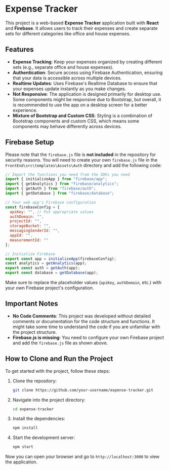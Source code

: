 # Expense Tracker

This project is a web-based **Expense Tracker** application built with **React** and **Firebase**. It allows users to track their expenses and create separate sets for different categories like office and house expenses.

## Features

- **Expense Tracking**: Keep your expenses organized by creating different sets (e.g., separate office and house expenses).
- **Authentication**: Secure access using Firebase Authentication, ensuring that your data is accessible across multiple devices.
- **Realtime Updates**: Uses Firebase's Realtime Database to ensure that your expenses update instantly as you make changes.
- **Not Responsive**: The application is designed primarily for desktop use. Some components might be responsive due to Bootstrap, but overall, it is recommended to use the app on a desktop screen for a better experience.
- **Mixture of Bootstrap and Custom CSS**: Styling is a combination of Bootstrap components and custom CSS, which means some components may behave differently across devices.

## Firebase Setup

Please note that the `firebase.js` file is **not included** in the repository for security reasons. You will need to create your own `firebase.js` file in the `FrontEnd\src\templates\Assets\Auth` directory and add the following code:

```javascript
// Import the functions you need from the SDKs you need
import { initializeApp } from "firebase/app";
import { getAnalytics } from "firebase/analytics";
import { getAuth } from "firebase/auth";
import { getDatabase } from "firebase/database";

// Your web app's Firebase configuration
const firebaseConfig = {
  apiKey: "", // Put appropriate values
  authDomain: "",
  projectId: "",
  storageBucket: "",
  messagingSenderId: "",
  appId: "",
  measurementId: ""
};

// Initialize Firebase
export const app = initializeApp(firebaseConfig);
const analytics = getAnalytics(app);
export const auth = getAuth(app);
export const database = getDatabase(app);
```
Make sure to replace the placeholder values (`apiKey`, `authDomain`, etc.) with your own Firebase project's configuration.

## Important Notes

- **No Code Comments**: This project was developed without detailed comments or documentation for the code structure and functions. It might take some time to understand the code if you are unfamiliar with the project structure.
- **Firebase.js is missing**: You need to configure your own Firebase project and add the `firebase.js` file as shown above.

## How to Clone and Run the Project

To get started with the project, follow these steps:

1. Clone the repository:

   ```bash
   git clone https://github.com/your-username/expense-tracker.git
   ```
2. Navigate into the project directory:

   ```bash
   cd expense-tracker
   ```
3. Install the dependencies:

   ```bash
   npm install
   ```
4. Start the development server:

   ```bash
   npm start
   ```
Now you can open your browser and go to `http://localhost:3000` to view the application.
